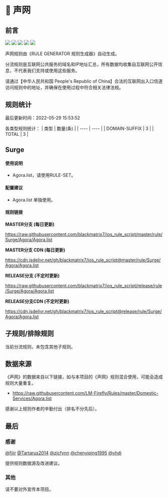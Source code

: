 # 🧸 声网

## 前言

![](https://shields.io/badge/-移除重复规则-ff69b4) ![](https://shields.io/badge/-DOMAIN与DOMAIN--SUFFIX合并-green) ![](https://shields.io/badge/-DOMAIN--SUFFIX间合并-critical) ![](https://shields.io/badge/-DOMAIN--SUFFIX与DOMAIN--KEYWORD合并-blue) ![](https://shields.io/badge/-IP--CIDR(6)合并-blueviolet) 

声网规则由《RULE GENERATOR 规则生成器》自动生成。

分流规则是互联网公共服务的域名和IP地址汇总，所有数据均收集自互联网公开信息，不代表我们支持或使用这些服务。

请通过【中华人民共和国 People's Republic of China】合法的互联网出入口信道访问规则中的地址，并确保在使用过程中符合相关法律法规。

## 规则统计

最后更新时间：2022-05-29 15:53:52

各类型规则统计：
| 类型 | 数量(条)  | 
| ---- | ----  |
| DOMAIN-SUFFIX | 3  | 
| TOTAL | 3  | 


## Surge 

#### 使用说明
- Agora.list，请使用RULE-SET。

#### 配置建议
- Agora.list 单独使用。

#### 规则链接
**MASTER分支 (每日更新)**

https://raw.githubusercontent.com/blackmatrix7/ios_rule_script/master/rule/Surge/Agora/Agora.list

**MASTER分支 CDN (每日更新)**

https://cdn.jsdelivr.net/gh/blackmatrix7/ios_rule_script@master/rule/Surge/Agora/Agora.list

**RELEASE分支 (不定时更新)**

https://raw.githubusercontent.com/blackmatrix7/ios_rule_script/release/rule/Surge/Agora/Agora.list

**RELEASE分支CDN (不定时更新)**

https://cdn.jsdelivr.net/gh/blackmatrix7/ios_rule_script@release/rule/Surge/Agora/Agora.list

## 子规则/排除规则


当前分流规则，未包含其他子规则。

## 数据来源

《声网》的数据来自以下链接，如与本项目的《声网》规则混合使用，可能会造成规则大量重复。

- https://raw.githubusercontent.com/LM-Firefly/Rules/master/Domestic-Services/Agora.list


感谢以上规则作者的辛勤付出（排名不分先后）。

## 最后

### 感谢

[@fiiir](https://github.com/fiiir) [@Tartarus2014](https://github.com/Tartarus2014) [@zjcfynn](https://github.com/zjcfynn) [@chenyiping1995](https://github.com/chenyiping1995) [@vhdj](https://github.com/vhdj)

提供规则数据源及改进建议。

### 其他

请不要对外宣传本项目。